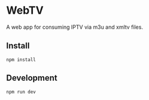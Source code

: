 # WebTV

A web app for consuming IPTV via m3u and xmltv files. 


## Install
```
npm install
```

## Development

```
npm run dev
```